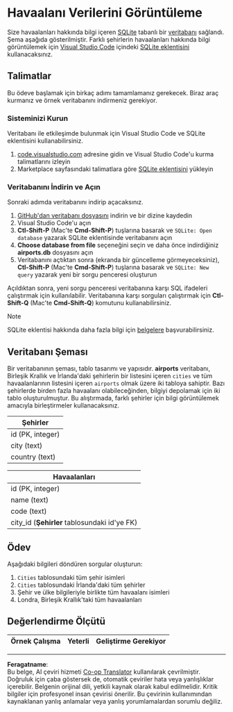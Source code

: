 <!--
CO_OP_TRANSLATOR_METADATA:
{
  "original_hash": "25b37acdfb2452917c1aa2e2ca44317a",
  "translation_date": "2025-10-24T09:55:26+00:00",
  "source_file": "2-Working-With-Data/05-relational-databases/assignment.md",
  "language_code": "tr"
}
-->
# Havaalanı Verilerini Görüntüleme

Size havaalanları hakkında bilgi içeren [SQLite](https://sqlite.org/index.html) tabanlı bir [veritabanı](https://raw.githubusercontent.com/Microsoft/Data-Science-For-Beginners/main/2-Working-With-Data/05-relational-databases/airports.db) sağlandı. Şema aşağıda gösterilmiştir. Farklı şehirlerin havaalanları hakkında bilgi görüntülemek için [Visual Studio Code](https://code.visualstudio.com?WT.mc_id=academic-77958-bethanycheum) içindeki [SQLite eklentisini](https://marketplace.visualstudio.com/items?itemName=alexcvzz.vscode-sqlite&WT.mc_id=academic-77958-bethanycheum) kullanacaksınız.

## Talimatlar

Bu ödeve başlamak için birkaç adımı tamamlamanız gerekecek. Biraz araç kurmanız ve örnek veritabanını indirmeniz gerekiyor.

### Sisteminizi Kurun

Veritabanı ile etkileşimde bulunmak için Visual Studio Code ve SQLite eklentisini kullanabilirsiniz.

1. [code.visualstudio.com](https://code.visualstudio.com?WT.mc_id=academic-77958-bethanycheum) adresine gidin ve Visual Studio Code'u kurma talimatlarını izleyin
1. Marketplace sayfasındaki talimatlara göre [SQLite eklentisini](https://marketplace.visualstudio.com/items?itemName=alexcvzz.vscode-sqlite&WT.mc_id=academic-77958-bethanycheum) yükleyin

### Veritabanını İndirin ve Açın

Sonraki adımda veritabanını indirip açacaksınız.

1. [GitHub'dan veritabanı dosyasını](https://raw.githubusercontent.com/Microsoft/Data-Science-For-Beginners/main/2-Working-With-Data/05-relational-databases/airports.db) indirin ve bir dizine kaydedin
1. Visual Studio Code'u açın
1. **Ctl-Shift-P** (Mac'te **Cmd-Shift-P**) tuşlarına basarak ve `SQLite: Open database` yazarak SQLite eklentisinde veritabanını açın
1. **Choose database from file** seçeneğini seçin ve daha önce indirdiğiniz **airports.db** dosyasını açın
1. Veritabanını açtıktan sonra (ekranda bir güncelleme görmeyeceksiniz), **Ctl-Shift-P** (Mac'te **Cmd-Shift-P**) tuşlarına basarak ve `SQLite: New query` yazarak yeni bir sorgu penceresi oluşturun

Açıldıktan sonra, yeni sorgu penceresi veritabanına karşı SQL ifadeleri çalıştırmak için kullanılabilir. Veritabanına karşı sorguları çalıştırmak için **Ctl-Shift-Q** (Mac'te **Cmd-Shift-Q**) komutunu kullanabilirsiniz.

> [!NOTE] 
> SQLite eklentisi hakkında daha fazla bilgi için [belgelere](https://marketplace.visualstudio.com/items?itemName=alexcvzz.vscode-sqlite&WT.mc_id=academic-77958-bethanycheum) başvurabilirsiniz.

## Veritabanı Şeması

Bir veritabanının şeması, tablo tasarımı ve yapısıdır. **airports** veritabanı, Birleşik Krallık ve İrlanda'daki şehirlerin bir listesini içeren `cities` ve tüm havaalanlarının listesini içeren `airports` olmak üzere iki tabloya sahiptir. Bazı şehirlerde birden fazla havaalanı olabileceğinden, bilgiyi depolamak için iki tablo oluşturulmuştur. Bu alıştırmada, farklı şehirler için bilgi görüntülemek amacıyla birleştirmeler kullanacaksınız.

| Şehirler          |
| ----------------- |
| id (PK, integer)  |
| city (text)       |
| country (text)    |

| Havaalanları                      |
| --------------------------------- |
| id (PK, integer)                  |
| name (text)                       |
| code (text)                       |
| city_id (**Şehirler** tablosundaki id'ye FK) |

## Ödev

Aşağıdaki bilgileri döndüren sorgular oluşturun:

1. `Cities` tablosundaki tüm şehir isimleri
1. `Cities` tablosundaki İrlanda'daki tüm şehirler
1. Şehir ve ülke bilgileriyle birlikte tüm havaalanı isimleri
1. Londra, Birleşik Krallık'taki tüm havaalanları

## Değerlendirme Ölçütü

| Örnek Çalışma | Yeterli | Geliştirme Gerekiyor |
| ------------- | ------- | -------------------- |

---

**Feragatname**:  
Bu belge, AI çeviri hizmeti [Co-op Translator](https://github.com/Azure/co-op-translator) kullanılarak çevrilmiştir. Doğruluk için çaba göstersek de, otomatik çeviriler hata veya yanlışlıklar içerebilir. Belgenin orijinal dili, yetkili kaynak olarak kabul edilmelidir. Kritik bilgiler için profesyonel insan çevirisi önerilir. Bu çevirinin kullanımından kaynaklanan yanlış anlamalar veya yanlış yorumlamalardan sorumlu değiliz.